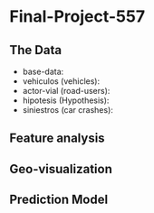 # Final-Project-557

## The Data

* base-data:
* vehiculos (vehicles):
* actor-vial (road-users): 
* hipotesis (Hypothesis): 
* siniestros (car crashes):


## Feature analysis


## Geo-visualization


## Prediction Model



